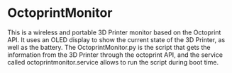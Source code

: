 # OctoprintMonitor

This is a wireless and portable 3D Printer monitor based on the Octoprint API. It uses an OLED display to show the current state of the 3D Printer, as well as the battery.
The OctoprintMonitor.py is the script that gets the information from the 3D Printer through the octoprint API, and the service called octoprintmonitor.service allows to run the script during boot time.
